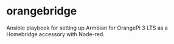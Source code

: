 # orangebridge
Ansible playbook for setting up Armbian for OrangePi 3 LTS as a Homebridge accessory with Node-red.

